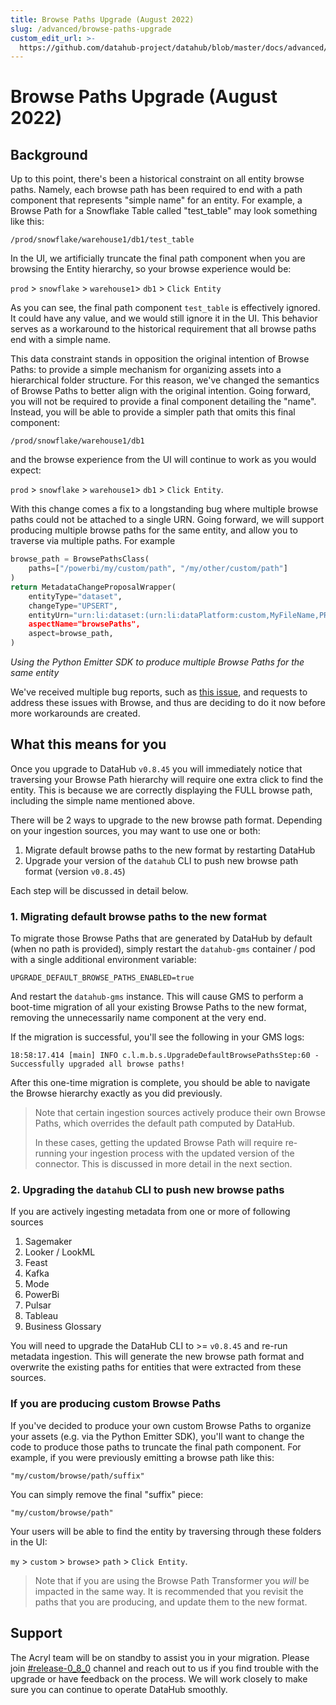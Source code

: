 ```yaml
---
title: Browse Paths Upgrade (August 2022)
slug: /advanced/browse-paths-upgrade
custom_edit_url: >-
  https://github.com/datahub-project/datahub/blob/master/docs/advanced/browse-paths-upgrade.md
---
```

# Browse Paths Upgrade (August 2022)

## Background

Up to this point, there's been a historical constraint on all entity browse paths. Namely, each browse path has been
required to end with a path component that represents "simple name" for an entity. For example, a Browse Path for a 
Snowflake Table called "test_table" may look something like this:

```
/prod/snowflake/warehouse1/db1/test_table
```

In the UI, we artificially truncate the final path component when you are browsing the Entity hierarchy, so your browse experience 
would be: 

`prod` > `snowflake` > `warehouse1`> `db1` > `Click Entity`

As you can see, the final path component `test_table` is effectively ignored. It could have any value, and we would still ignore
it in the UI. This behavior serves as a workaround to the historical requirement that all browse paths end with a simple name. 

This data constraint stands in opposition the original intention of Browse Paths: to provide a simple mechanism for organizing
assets into a hierarchical folder structure. For this reason, we've changed the semantics of Browse Paths to better align with the original intention. 
Going forward, you will not be required to provide a final component detailing the "name". Instead, you will be able to provide a simpler path that
omits this final component:

```
/prod/snowflake/warehouse1/db1
```

and the browse experience from the UI will continue to work as you would expect: 

`prod` > `snowflake` > `warehouse1`> `db1` > `Click Entity`. 

With this change comes a fix to a longstanding bug where multiple browse paths could not be attached to a single URN. Going forward,
we will support producing multiple browse paths for the same entity, and allow you to traverse via multiple paths. For example

```python
browse_path = BrowsePathsClass(
    paths=["/powerbi/my/custom/path", "/my/other/custom/path"]
)
return MetadataChangeProposalWrapper(
    entityType="dataset",
    changeType="UPSERT",
    entityUrn="urn:li:dataset:(urn:li:dataPlatform:custom,MyFileName,PROD),
    aspectName="browsePaths",
    aspect=browse_path,
)
```
*Using the Python Emitter SDK to produce multiple Browse Paths for the same entity*

We've received multiple bug reports, such as [this issue](https://github.com/datahub-project/datahub/issues/5525), and requests to address these issues with Browse, and thus are deciding
to do it now before more workarounds are created.  

## What this means for you

Once you upgrade to DataHub `v0.8.45` you will immediately notice that traversing your Browse Path hierarchy will require
one extra click to find the entity. This is because we are correctly displaying the FULL browse path, including the simple name mentioned above.

There will be 2 ways to upgrade to the new browse path format. Depending on your ingestion sources, you may want to use one or both:

1. Migrate default browse paths to the new format by restarting DataHub
2. Upgrade your version of the `datahub` CLI to push new browse path format (version `v0.8.45`)

Each step will be discussed in detail below. 

### 1. Migrating default browse paths to the new format

To migrate those Browse Paths that are generated by DataHub by default (when no path is provided), simply restart the `datahub-gms` container / pod with a single
additional environment variable:

```
UPGRADE_DEFAULT_BROWSE_PATHS_ENABLED=true
```

And restart the `datahub-gms` instance. This will cause GMS to perform a boot-time migration of all your existing Browse Paths
to the new format, removing the unnecessarily name component at the very end.

If the migration is successful, you'll see the following in your GMS logs: 

```
18:58:17.414 [main] INFO c.l.m.b.s.UpgradeDefaultBrowsePathsStep:60 - Successfully upgraded all browse paths!
```

After this one-time migration is complete, you should be able to navigate the Browse hierarchy exactly as you did previously. 

> Note that certain ingestion sources actively produce their own Browse Paths, which overrides the default path
> computed by DataHub. 
> 
> In these cases, getting the updated Browse Path will require re-running your ingestion process with the updated
> version of the connector. This is discussed in more detail in the next section. 

### 2. Upgrading the `datahub` CLI to push new browse paths 

If you are actively ingesting metadata from one or more of following sources

1. Sagemaker
2. Looker / LookML
3. Feast
4. Kafka
5. Mode
6. PowerBi
7. Pulsar
8. Tableau
9. Business Glossary

You will need to upgrade the DataHub CLI to >= `v0.8.45` and re-run metadata ingestion. This will generate the new browse path format
and overwrite the existing paths for entities that were extracted from these sources. 

### If you are producing custom Browse Paths

If you've decided to produce your own custom Browse Paths to organize your assets (e.g. via the Python Emitter SDK), you'll want to change the code to produce those paths
to truncate the final path component. For example, if you were previously emitting a browse path like this:

```
"my/custom/browse/path/suffix"
```

You can simply remove the final "suffix" piece:

```
"my/custom/browse/path"
```

Your users will be able to find the entity by traversing through these folders in the UI:

`my` > `custom` > `browse`> `path` > `Click Entity`.


> Note that if you are using the Browse Path Transformer you *will* be impacted in the same way. It is recommended that you revisit the
> paths that you are producing, and update them to the new format. 

## Support

The Acryl team will be on standby to assist you in your migration. Please
join [#release-0_8_0](https://datahubspace.slack.com/archives/C0244FHMHJQ) channel and reach out to us if you find
trouble with the upgrade or have feedback on the process. We will work closely to make sure you can continue to operate
DataHub smoothly.
